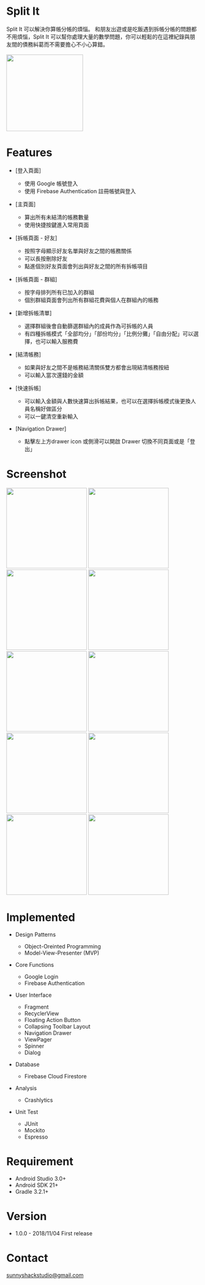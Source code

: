 # Split It
Split It 可以解決你算帳分帳的煩惱。
和朋友出遊或是吃飯遇到拆帳分帳的問題都不用煩惱，Split It 可以幫你處理大量的數學問題，你可以輕鬆的在這裡紀錄與朋友間的債務糾葛而不需要擔心不小心算錯。<br /><br />
[<img src="https://play.google.com/intl/en_us/badges/images/generic/en_badge_web_generic.png" width="200">](https://play.google.com/store/apps/details?id=com.ruby.splitmoney)


# Features

  * [登入頁面]
    * 使用 Google 帳號登入
    * 使用 Firebase Authentication 註冊帳號與登入
    
  
  * [主頁面]
    * 算出所有未結清的帳務數量
    * 使用快捷按鍵進入常用頁面
    
  
  * [拆帳頁面 - 好友]
    * 按照字母顯示好友名單與好友之間的帳務關係
    * 可以長按刪除好友
    * 點進個別好友頁面會列出與好友之間的所有拆帳項目
    

  * [拆帳頁面 - 群組]
    * 按字母排列所有已加入的群組
    * 個別群組頁面會列出所有群組花費與個人在群組內的帳務
    
  
  * [新增拆帳清單]
    * 選擇群組後會自動篩選群組內的成員作為可拆帳的人員
    * 有四種拆帳模式「全部均分」「部份均分」「比例分攤」「自由分配」可以選擇，也可以輸入服務費
   
  
  * [結清帳務] 
    * 如果與好友之間不是帳務結清關係雙方都會出現結清帳務按紐
    * 可以輸入當次還錢的金額
    
  
  * [快速拆帳]  
    * 可以輸入金額與人數快速算出拆帳結果，也可以在選擇拆帳模式後更換人員名稱好做區分
    * 可以一鍵清空重新輸入
    

  * [Navigation Drawer]  
    * 點擊左上方drawer icon 或側滑可以開啟 Drawer 切換不同頁面或是「登出」
  
# Screenshot

<img src="https://i.imgur.com/tptuvWU.jpg" width="210"> <img src="https://i.imgur.com/wWnztXZ.png" width="210"> <img src="https://i.imgur.com/kYc4IQs.png" width="210"> <img src="https://i.imgur.com/52lHWPC.png" width="210"> <img src="https://i.imgur.com/Idn6cIz.png" width="210"> <img src="https://i.imgur.com/z6TgXCz.png" width="210"> <img src="https://i.imgur.com/u0jiife.png" width="210"> <img src="https://i.imgur.com/8HS2tqS.png" width="210"> <img src="https://i.imgur.com/SRzRf7A.png" width="210"> <img src="https://i.imgur.com/aewhdnp.png" width="210">





# Implemented
  
  * Design Patterns 
    * Object-Oreinted Programming
    * Model-View-Presenter (MVP) 
    
  * Core Functions 
    * Google Login
    * Firebase Authentication
    
  * User Interface
    * Fragment 
    * RecyclerView 
    * Floating Action Button
    * Collapsing Toolbar Layout 
    * Navigation Drawer
    * ViewPager
    * Spinner
    * Dialog
    
  * Database
    * Firebase Cloud Firestore
    
  * Analysis
    * Crashlytics 	
    
  * Unit Test
    * JUnit 
    * Mockito
    * Espresso	


# Requirement
* Android Studio 3.0+
* Android SDK 21+
* Gradle 3.2.1+

# Version
* 1.0.0 - 2018/11/04
    First release

  

# Contact

sunnyshackstudio@gmail.com 
